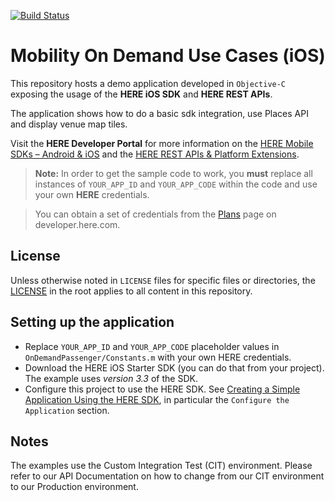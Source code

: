 [![Build Status](https://travis-ci.org/heremaps/mobility-on-demand-use-cases-ios.svg?branch=master)](https://travis-ci.org/heremaps/mobility-on-demand-use-cases-ios)

# Mobility On Demand Use Cases (iOS)

This repository hosts a demo application developed in `Objective-C` exposing the usage of the **HERE iOS SDK** and **HERE REST APIs**.

The application shows how to do a basic sdk integration, use Places API and display venue map tiles.

Visit the **HERE Developer Portal** for more information on the [HERE Mobile SDKs – Android & iOS](https://developer.here.com/develop/mobile-sdks) and the [HERE REST APIs & Platform Extensions](https://developer.here.com/develop/rest-apis).

> **Note:** In order to get the sample code to work, you **must** replace all instances of `YOUR_APP_ID` and `YOUR_APP_CODE` within the code and use your own **HERE** credentials.

> You can obtain a set of credentials from the [Plans](https://developer.here.com/plans) page on developer.here.com.

## License

Unless otherwise noted in `LICENSE` files for specific files or directories, the [LICENSE](LICENSE) in the root applies to all content in this repository.

## Setting up the application

* Replace `YOUR_APP_ID` and `YOUR_APP_CODE` placeholder values in `OnDemandPassenger/Constants.m` with your own HERE credentials.
* Download the HERE iOS Starter SDK (you can do that from your project). The example uses *version 3.3* of the SDK.
* Configure this project to use the HERE SDK. See [Creating a Simple Application Using the HERE SDK](https://developer.here.com/mobile-sdks/documentation/ios/topics/app-simple.html), in particular the `Configure the Application` section.

## Notes

The examples use the Custom Integration Test (CIT) environment.
Please refer to our API Documentation on how to change from our CIT environment to our Production environment.
